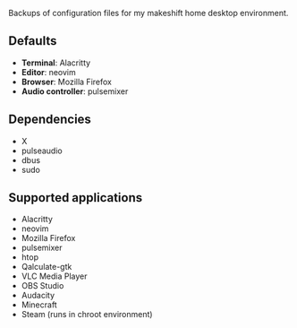 Backups of configuration files for my makeshift home desktop environment.

## Defaults
- **Terminal**: Alacritty
- **Editor**: neovim
- **Browser**: Mozilla Firefox
- **Audio controller**: pulsemixer

## Dependencies
- X
- pulseaudio
- dbus
- sudo

## Supported applications
- Alacritty
- neovim
- Mozilla Firefox
- pulsemixer
- htop
- Qalculate-gtk
- VLC Media Player
- OBS Studio
- Audacity
- Minecraft
- Steam (runs in chroot environment)
